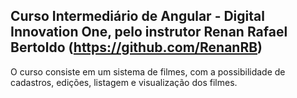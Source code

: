 ## Curso Intermediário de Angular - Digital Innovation One, pelo instrutor Renan Rafael Bertoldo (https://github.com/RenanRB)

O curso consiste em um sistema de filmes, com a possibilidade de cadastros, edições, listagem e visualização dos filmes.
